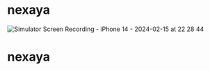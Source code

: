 # nexaya

![Simulator Screen Recording - iPhone 14 - 2024-02-15 at 22 28 44](https://github.com/AdetoyeseM/nexaya/assets/34428244/0a5a41a4-68f3-42df-bc69-c65aeae07795)
 
# nexaya
